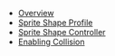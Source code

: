 * [Overview](index.md)
* [Sprite Shape Profile](SSProfile.md)
* [Sprite Shape Controller](SSController.md)
* [Enabling Collision](SSCollision.md)

